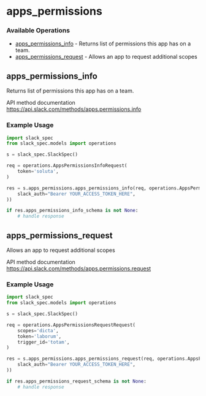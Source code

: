 # apps_permissions

### Available Operations

* [apps_permissions_info](#apps_permissions_info) - Returns list of permissions this app has on a team.
* [apps_permissions_request](#apps_permissions_request) - Allows an app to request additional scopes

## apps_permissions_info

Returns list of permissions this app has on a team.

API method documentation
<https://api.slack.com/methods/apps.permissions.info>

### Example Usage

```python
import slack_spec
from slack_spec.models import operations

s = slack_spec.SlackSpec()

req = operations.AppsPermissionsInfoRequest(
    token='soluta',
)

res = s.apps_permissions.apps_permissions_info(req, operations.AppsPermissionsInfoSecurity(
    slack_auth="Bearer YOUR_ACCESS_TOKEN_HERE",
))

if res.apps_permissions_info_schema is not None:
    # handle response
```

## apps_permissions_request

Allows an app to request additional scopes

API method documentation
<https://api.slack.com/methods/apps.permissions.request>

### Example Usage

```python
import slack_spec
from slack_spec.models import operations

s = slack_spec.SlackSpec()

req = operations.AppsPermissionsRequestRequest(
    scopes='dicta',
    token='laborum',
    trigger_id='totam',
)

res = s.apps_permissions.apps_permissions_request(req, operations.AppsPermissionsRequestSecurity(
    slack_auth="Bearer YOUR_ACCESS_TOKEN_HERE",
))

if res.apps_permissions_request_schema is not None:
    # handle response
```
